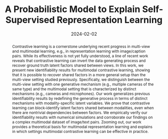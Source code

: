 ---
layout: publication_page
show: true
noheader: true

title: "A Probabilistic Model to Explain Self-Supervised Representation Learning"
description:

date: 2024-02-02

authors:
  - name: <b>Alice Bizeul</b>
    affiliations: [ETH Zurich, ETH AI Center]
  - name: Bernhard Schölkopf
    affiliations: [Max Planck Institute for Intelligent Systems]
  - name: Carl Allen
    affiliations: [ETH Zurich, ETH AI Center]

journal: under submission
bib: /assets/bibliography/identifiability.txt
abstract: Contrastive learning is a cornerstone underlying recent progress in multi-view and multimodal learning, e.g., in representation learning with image/caption pairs. While its effectiveness is not yet fully understood, a line of recent work reveals that contrastive learning can invert the data generating process and recover ground truth latent factors shared between views. In this work, we present new identifiability results for multimodal contrastive learning, showing that it is possible to recover shared factors in a more general setup than the multi-view setting studied previously. Specifically, we distinguish between the multi-view setting with one generative mechanism (e.g., multiple cameras of the same type) and the multimodal setting that is characterized by distinct mechanisms (e.g., cameras and microphones). Our work generalizes previous identifiability results by redefining the generative process in terms of distinct mechanisms with modality-specific latent variables. We prove that contrastive learning can block-identify latent factors shared between modalities, even when there are nontrivial dependencies between factors. We empirically verify our identifiability results with numerical simulations and corroborate our findings on a complex multimodal dataset of image/text pairs. Zooming out, our work provides a theoretical basis for multimodal representation learning and explains in which settings multimodal contrastive learning can be effective in practice.
pdf: /assets/pdf/iclr2023.pdf
arxiv: https://arxiv.org/pdf/2303.09166.pdf

# Below is an example of injecting additional page-specific styles.
# If you use this page as a template, delete this _styles block.
_styles: >
  # .fake-img {
  #   background: #bbb;
  #   border: 1px solid rgba(0, 0, 0, 0.1);
  #   box-shadow: 0 0px 4px rgba(0, 0, 0, 0.1);
  #   margin-bottom: 12px;
  # }
  # .fake-img p {
  #   font-family: monospace;
  #   color: white;
  #   text-align: left;
  #   margin: 12px 0;
  #   text-align: center;
  #   font-size: 16px;
  # }
---